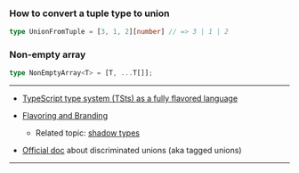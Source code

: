 ### How to convert a tuple type to union

```typescript
type UnionFromTuple = [3, 1, 2][number] // => 3 | 1 | 2
```

### Non-empty array
```typescript
type NonEmptyArray<T> = [T, ...T[]];
```

---

- [TypeScript type system (TSts) as a fully flavored language](https://dev.to/macsikora/typescript-is-more-than-you-think-2nbf)

- [Flavoring and Branding](https://spin.atomicobject.com/2018/01/15/typescript-flexible-nominal-typing/)
  - Related topic: [shadow types](https://dev.to/busypeoples/notes-on-typescript-phantom-types-kg9)
- [Official doc](https://www.typescriptlang.org/docs/handbook/typescript-in-5-minutes-func.html#discriminated-unions) about discriminated unions (aka tagged unions)

---

